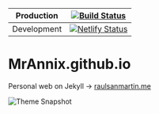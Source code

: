 | Production  |  [![Build Status](https://app.travis-ci.com/MrAnnix/MrAnnix.github.io.svg?branch=master)](https://app.travis-ci.com/MrAnnix/MrAnnix.github.io)  |
|-------------|---|
| Development |  [![Netlify Status](https://api.netlify.com/api/v1/badges/29c1e0d9-efaa-48f9-8a11-712ec6df7cd3/deploy-status)](https://app.netlify.com/sites/dev-raulsanmartin-me/deploys)  |
# MrAnnix.github.io
Personal web on Jekyll -> [raulsanmartin.me](https://raulsanmartin.me/ "MrAnnix’s website")

![Theme Snapshot](https://raulsanmartin.me/assets/images/snapshot.png "Snapshot")
